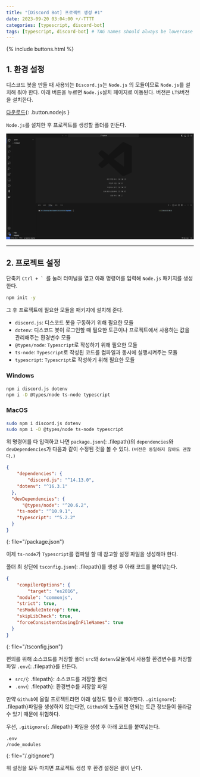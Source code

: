 ```yaml
---
title: "[Discord Bot] 프로젝트 생성 #1"
date: 2023-09-20 03:04:00 +/-TTTT
categories: [typescript, discord-bot]
tags: [typescript, discord-bot] # TAG names should always be lowercase
---
```


{% include buttons.html %}

## 1. 환경 설정

디스코드 봇을 만들 때 사용되는 `Discord.js`는 `Node.js` 의 모듈이므로 `Node.js`를 설치해 줘야 한다.
아래 버튼을 누르면 `Node.js`설치 페이지로 이동된다.
버전은 `LTS`버전을 설치한다.

[다운로드](https://nodejs.org){: .button.nodejs }

`Node.js`를 설치한 후 프로젝트를 생성할 폴더를 만든다.

![image](/assets/discord-bot/1.png)

---

## 2. 프로젝트 설정

단축키 `` Ctrl + `  ``를 눌러 터미널을 열고 아래 명령어를 입력해 `Node.js` 패키지를 생성한다.

```bash
npm init -y
```

그 후 프로젝트에 필요한 모듈을 패키지에 설치해 준다.

- `discord.js`: 디스코드 봇을 구동하기 위해 필요한 모듈
- `dotenv`: 디스코드 봇이 로그인할 때 필요한 토큰이나 프로젝트에서 사용하는 값을 관리해주는 환경변수 모듈
- `@types/node`: `Typescript`로 작성하기 위해 필요한 모듈
- `ts-node`: `Typescript`로 작성된 코드를 컴파일과 동시에 실행시켜주는 모듈
- `typescript`: `Typescript`로 작성하기 위해 필요한 모듈

### Windows

```bash
npm i discord.js dotenv
npm i -D @types/node ts-node typescript
```

### MacOS

```bash
sudo npm i discord.js dotenv
sudo npm i -D @types/node ts-node typescript
```

위 명령어를 다 입력하고 나면 `package.json`{: .filepath}의 `dependencies`와 `devDependencies`가 다음과 같이 수정된 것을 볼 수 있다. `(버전은 동일하지 않아도 괜찮다.)`

```json
{
	"dependencies": {
		"discord.js": "^14.13.0",
    "dotenv": "^16.3.1"
  },
  "devDependencies": {
	  "@types/node": "^20.6.2",
    "ts-node": "^10.9.1",
    "typescript": "^5.2.2"
  }
}
```

{: file="/package.json"}

이제 `ts-node`가 `Typescript`를 컴파일 할 때 참고할 설정 파일을 생성해야 한다.

폴더 최 상단에 `tsconfig.json`{: .filepath}를 생성 후 아래 코드를 붙여넣는다.

```json
{
	"compilerOptions": {
		"target": "es2016",
    "module": "commonjs",
    "strict": true,
    "esModuleInterop": true,
    "skipLibCheck": true,
    "forceConsistentCasingInFileNames": true
  }
}
```

{: file="/tsconfig.json"}

편의를 위해 소스코드를 저장할 폴더 `src`와 `dotenv`모듈에서 사용할 환경변수를 저장할 파일 `.env`{: .filepath}를 만든다.

- `src/`{: .filepath}: 소스코드를 저장할 폴더
- `.env`{: .filepath}: 환경변수를 저장할 파일

만약 `Github`에 올릴 프로젝트라면 아래 설정도 필수로 해야한다.
`.gitignore`{: .filepath}파일을 생성하지 않는다면, `Github`에 노출되면 안되는 토큰 정보들이 올라갈 수 있기 때문에 위험하다.

우선, `.gitignore`{: .filepath} 파일을 생성 후 아래 코드를 붙여넣는다.

```
.env
/node_modules
```

{: file="/.gitignore"}

위 설정을 모두 마치면 프로젝트 생성 후 환경 설정은 끝이 난다.
